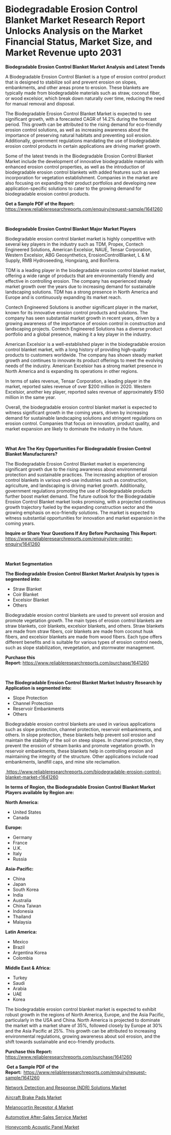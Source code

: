 <p><h1>Biodegradable Erosion Control Blanket Market Research Report Unlocks Analysis on the Market Financial Status, Market Size, and Market Revenue upto 2031</h1></p><p><strong>Biodegradable Erosion Control Blanket Market Analysis and Latest Trends</strong></p>
<p><p>A Biodegradable Erosion Control Blanket is a type of erosion control product that is designed to stabilize soil and prevent erosion on slopes, embankments, and other areas prone to erosion. These blankets are typically made from biodegradable materials such as straw, coconut fiber, or wood excelsior, which break down naturally over time, reducing the need for manual removal and disposal.</p><p>The Biodegradable Erosion Control Blanket Market is expected to see significant growth, with a forecasted CAGR of 14.2% during the forecast period. This growth can be attributed to the rising demand for eco-friendly erosion control solutions, as well as increasing awareness about the importance of preserving natural habitats and preventing soil erosion. Additionally, government regulations mandating the use of biodegradable erosion control products in certain applications are driving market growth.</p><p>Some of the latest trends in the Biodegradable Erosion Control Blanket Market include the development of innovative biodegradable materials with enhanced erosion control properties, as well as the introduction of biodegradable erosion control blankets with added features such as seed incorporation for vegetation establishment. Companies in the market are also focusing on expanding their product portfolios and developing new application-specific solutions to cater to the growing demand for biodegradable erosion control products.</p></p>
<p><strong>Get a Sample PDF of the Report:&nbsp;</strong> <a href="https://www.reliableresearchreports.com/enquiry/request-sample/1641260">https://www.reliableresearchreports.com/enquiry/request-sample/1641260</a></p>
<p>&nbsp;</p>
<p><strong>Biodegradable Erosion Control Blanket Major Market Players</strong></p>
<p><p>Biodegradable erosion control blanket market is highly competitive with several key players in the industry such as TDM, Propex, Contech Engineered Solutions, American Excelsior, NAUE, Tensar Corporation, Western Excelsior, ABG Geosynthetics, ErosionControlBlanket, L & M Supply, RMB Hydroseeding, Hongxiang, and BonTerra.</p><p>TDM is a leading player in the biodegradable erosion control blanket market, offering a wide range of products that are environmentally friendly and effective in controlling erosion. The company has experienced steady market growth over the years due to increasing demand for sustainable landscaping solutions. TDM has a strong presence in North America and Europe and is continuously expanding its market reach.</p><p>Contech Engineered Solutions is another significant player in the market, known for its innovative erosion control products and solutions. The company has seen substantial market growth in recent years, driven by a growing awareness of the importance of erosion control in construction and landscaping projects. Contech Engineered Solutions has a diverse product portfolio and a global presence, making it a key player in the industry.</p><p>American Excelsior is a well-established player in the biodegradable erosion control blanket market, with a long history of providing high-quality products to customers worldwide. The company has shown steady market growth and continues to innovate its product offerings to meet the evolving needs of the industry. American Excelsior has a strong market presence in North America and is expanding its operations in other regions.</p><p>In terms of sales revenue, Tensar Corporation, a leading player in the market, reported sales revenue of over $200 million in 2020. Western Excelsior, another key player, reported sales revenue of approximately $150 million in the same year.</p><p>Overall, the biodegradable erosion control blanket market is expected to witness significant growth in the coming years, driven by increasing demand for sustainable landscaping solutions and stringent regulations on erosion control. Companies that focus on innovation, product quality, and market expansion are likely to dominate the industry in the future.</p></p>
<p>&nbsp;</p>
<p><strong>What Are The Key Opportunities For Biodegradable Erosion Control Blanket Manufacturers?</strong></p>
<p><p>The Biodegradable Erosion Control Blanket market is experiencing significant growth due to the rising awareness about environmental protection and sustainable practices. The increasing adoption of erosion control blankets in various end-use industries such as construction, agriculture, and landscaping is driving market growth. Additionally, government regulations promoting the use of biodegradable products further boost market demand. The future outlook for the Biodegradable Erosion Control Blanket market looks promising, with a projected continuous growth trajectory fueled by the expanding construction sector and the growing emphasis on eco-friendly solutions. The market is expected to witness substantial opportunities for innovation and market expansion in the coming years.</p></p>
<p><strong>Inquire or Share Your Questions If Any Before Purchasing This Report:</strong> <a href="https://www.reliableresearchreports.com/enquiry/pre-order-enquiry/1641260">https://www.reliableresearchreports.com/enquiry/pre-order-enquiry/1641260</a></p>
<p>&nbsp;</p>
<p><strong>Market Segmentation</strong></p>
<p><strong>The Biodegradable Erosion Control Blanket Market Analysis by types is segmented into:</strong></p>
<p><ul><li>Straw Blanket</li><li>Coir Blanket</li><li>Excelsior Blanket</li><li>Others</li></ul></p>
<p><p>Biodegradable erosion control blankets are used to prevent soil erosion and promote vegetation growth. The main types of erosion control blankets are straw blankets, coir blankets, excelsior blankets, and others. Straw blankets are made from straw fibers, coir blankets are made from coconut husk fibers, and excelsior blankets are made from wood fibers. Each type offers different benefits and is suitable for various types of erosion control needs, such as slope stabilization, revegetation, and stormwater management.</p></p>
<p><strong>Purchase this Report:&nbsp;</strong><a href="https://www.reliableresearchreports.com/purchase/1641260">https://www.reliableresearchreports.com/purchase/1641260</a></p>
<p>&nbsp;</p>
<p><strong>The Biodegradable Erosion Control Blanket Market Industry Research by Application is segmented into:</strong></p>
<p><ul><li>Slope Protection</li><li>Channel Protection</li><li>Reservoir Embankments</li><li>Others</li></ul></p>
<p><p>Biodegradable erosion control blankets are used in various applications such as slope protection, channel protection, reservoir embankments, and others. In slope protection, these blankets help prevent soil erosion and maintain the stability of the soil on steep slopes. In channel protection, they prevent the erosion of stream banks and promote vegetation growth. In reservoir embankments, these blankets help in controlling erosion and maintaining the integrity of the structure. Other applications include road embankments, landfill caps, and mine site reclamation.</p></p>
<p><a href="https://www.reliableresearchreports.com/biodegradable-erosion-control-blanket-market-r1641260">&nbsp;https://www.reliableresearchreports.com/biodegradable-erosion-control-blanket-market-r1641260</a></p>
<p><strong>In terms of Region, the Biodegradable Erosion Control Blanket Market Players available by Region are:</strong></p>
<p>
    <p> <strong> North America: </strong>
        <ul>
            <li>United States</li>
            <li>Canada</li>
        </ul>
        </p> 
    <p> <strong> Europe: </strong>
        <ul>
            <li>Germany</li>
            <li>France</li>
            <li>U.K.</li>
            <li>Italy</li>
            <li>Russia</li>
        </ul>
        </p> 
    <p> <strong> Asia-Pacific: </strong>
        <ul>
            <li>China</li>
            <li>Japan</li>
            <li>South Korea</li>
            <li>India</li>
            <li>Australia</li>
            <li>China Taiwan</li>
            <li>Indonesia</li>
            <li>Thailand</li>
            <li>Malaysia</li>
        </ul>
        </p> 
    <p> <strong> Latin America: </strong>
        <ul>
            <li>Mexico</li>
            <li>Brazil</li>
            <li>Argentina Korea</li>
            <li>Colombia</li>
        </ul>
        </p> 
    <p> <strong> Middle East & Africa: </strong>
        <ul>
            <li>Turkey</li>
            <li>Saudi</li>
            <li>Arabia</li>
            <li>UAE</li>
            <li>Korea</li>
        </ul>
    </p>
    </p>
<p><p>The biodegradable erosion control blanket market is expected to exhibit robust growth in the regions of North America, Europe, and the Asia Pacific, particularly in the USA and China. North America is projected to dominate the market with a market share of 35%, followed closely by Europe at 30% and the Asia Pacific at 25%. This growth can be attributed to increasing environmental regulations, growing awareness about soil erosion, and the shift towards sustainable and eco-friendly products.</p></p>
<p><strong>Purchase this Report: </strong><a href="https://www.reliableresearchreports.com/purchase/1641260">https://www.reliableresearchreports.com/purchase/1641260</a></p>
<p>&nbsp;<strong>Get a Sample PDF of the Report:&nbsp;&nbsp;</strong><a href="https://www.reliableresearchreports.com/enquiry/request-sample/1641260">https://www.reliableresearchreports.com/enquiry/request-sample/1641260</a></p>
<p><strong></strong></p>
<p><p><a href="https://github.com/theanastasiyah/Market-Research-Report-List-1/blob/main/network-detection-and-response-ndr-solutions-market.md">Network Detection and Response (NDR) Solutions Market</a></p><p><a href="https://medium.com/@dylanmarshall42/aircraft-brake-pads-market-size-growth-trends-statistics-forecasts-2024-2031-9f02469bcecb">Aircraft Brake Pads Market</a></p><p><a href="https://issuu.com/reportprime-2/docs/melanocortin-receptor-4-market-size-2030.pptx">Melanocortin Receptor 4 Market</a></p><p><a href="https://medium.com/@elzaziemann1943/automotive-after-sales-service-market-industry-trends-and-forecast-for-period-from-2024-to-2031-0470af124adb">Automotive After-Sales Service Market</a></p><p><a href="https://github.com/lukmanduiky01/Market-Research-Report-List-1/blob/main/honeycomb-acoustic-panel-market.md">Honeycomb Acoustic Panel Market</a></p></p>